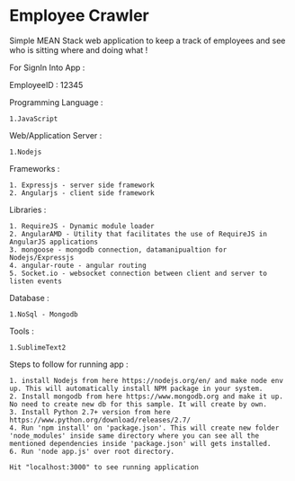 
# Employee Crawler

Simple MEAN Stack web application to keep a track of employees and see who is sitting where and doing what !

For SignIn Into App :

 EmployeeID : 12345

Programming Language :

    1.JavaScript

Web/Application Server :

    1.Nodejs

Frameworks :

    1. Expressjs - server side framework
    2. Angularjs - client side framework
    
Libraries : 

    1. RequireJS - Dynamic module loader
    2. AngularAMD - Utility that facilitates the use of RequireJS in AngularJS applications 
    3. mongoose - mongodb connection, datamanipualtion for Nodejs/Expressjs
    4. angular-route - angular routing
	5. Socket.io - websocket connection between client and server to listen events
    
Database :

    1.NoSql - Mongodb

Tools :

    1.SublimeText2
    
Steps to follow for running app :

    1. install Nodejs from here https://nodejs.org/en/ and make node env up. This will automatically install NPM package in your system.
    2. Install mongodb from here https://www.mongodb.org and make it up. No need to create new db for this sample. It will create by own.
    3. Install Python 2.7+ version from here https://www.python.org/download/releases/2.7/
    4. Run 'npm install' on 'package.json'. This will create new folder 'node_modules' inside same directory where you can see all the mentioned dependencies inside 'package.json' will gets installed.
    6. Run 'node app.js' over root directory.
    
    Hit "localhost:3000" to see running application
   
    
